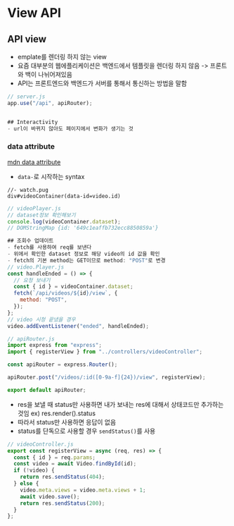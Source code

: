 # View API

## API view

- emplate를 렌더링 하지 않는 view
- 요즘 대부분의 웹에플리케이션은 백엔드에서 템플릿을 렌더링 하지 않음 -> 프론트와 백이 나뉘어져있음
- API는 프론트엔드와 백엔드가 서버를 통해서 통신하는 방법을 말함

```js
// server.js
app.use("/api", apiRouter);


## Interactivity
- url이 바뀌지 않아도 페이지에서 변화가 생기는 것

```

### data attribute

[mdn data attribute](https://developer.mozilla.org/ko/docs/Learn/HTML/Howto/Use_data_attributes)

- `data-`로 시작하는 syntax

```pug
//- watch.pug
div#videoContainer(data-id=video.id)
```

```js
// videoPlayer.js
// dataset정보 확인해보기
console.log(videoContainer.dataset);
// DOMStringMap {id: '649c1eaffb732ecc8850859a'}
```

```js
## 조회수 업데이트
- fetch를 사용하여 req를 보낸다
- 위에서 확인한 dataset 정보로 해당 video의 id 값을 확인
- fetch의 기본 method는 GET이므로 method: "POST"로 변경
// video.Player.js
const handleEnded = () => {
  // 요청 보내기
  const { id } = videoContainer.dataset;
  fetch(`/api/videos/${id}/view`, {
    method: "POST",
  });
};
// video 시청 끝냈을 경우
video.addEventListener("ended", handleEnded);
```

```js
// apiRouter.js
import express from "express";
import { registerView } from "../controllers/videoController";

const apiRouter = express.Router();

apiRouter.post("/videos/:id([0-9a-f]{24})/view", registerView);

export default apiRouter;
```

- res을 보낼 때 status만 사용하면 내가 보내는 res에 대해서 상태코드만 추가하는 것임 ex) res.render().status
- 따라서 status만 사용하면 응답이 없음
- status를 단독으로 사용할 경우 `sendStatus()`를 사용

```js
// videoController.js
export const registerView = async (req, res) => {
  const { id } = req.params;
  const video = await Video.findById(id);
  if (!video) {
    return res.sendStatus(404);
  } else {
    video.meta.views = video.meta.views + 1;
    await video.save();
    return res.sendStatus(200);
  }
};
```

